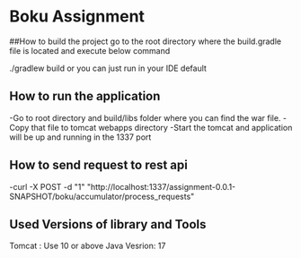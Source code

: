 # Boku Assignment

##How to build the project
 go to the root directory where the build.gradle file is located and
execute below command

./gradlew build or you can just run in your IDE default

## How to run the application
-Go to root directory and build/libs folder where you can find the war file.
-Copy that file to tomcat webapps directory
-Start the tomcat and application will be up and running in the 1337 port

## How to send request to rest api
-curl -X POST -d "1" "http://localhost:1337/assignment-0.0.1-SNAPSHOT/boku/accumulator/process_requests"

## Used Versions of library and Tools
Tomcat : Use 10 or above
Java Vesrion: 17